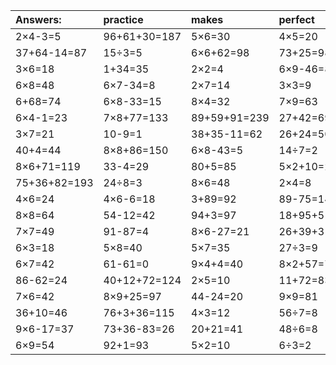 | Answers: | practice | makes | perfect | ! |
| :--- | :--- | :--- | :--- | :--- |
| 2×4-3=5 | 96+61+30=187 | 5×6=30 | 4×5=20 | 2×3=6 | 
| 37+64-14=87 | 15÷3=5 | 6×6+62=98 | 73+25=98 | 9×4=36 | 
| 3×6=18 | 1+34=35 | 2×2=4 | 6×9-46=8 | 65-60=5 | 
| 6×8=48 | 6×7-34=8 | 2×7=14 | 3×3=9 | 46-15=31 | 
| 6+68=74 | 6×8-33=15 | 8×4=32 | 7×9=63 | 60+41+94=195 | 
| 6×4-1=23 | 7×8+77=133 | 89+59+91=239 | 27+42=69 | 8×5=40 | 
| 3×7=21 | 10-9=1 | 38+35-11=62 | 26+24=50 | 8÷4=2 | 
| 40+4=44 | 8×8+86=150 | 6×8-43=5 | 14÷7=2 | 40+21=61 | 
| 8×6+71=119 | 33-4=29 | 80+5=85 | 5×2+10=20 | 5×4-20=0 | 
| 75+36+82=193 | 24÷8=3 | 8×6=48 | 2×4=8 | 1×5=5 | 
| 4×6=24 | 4×6-6=18 | 3+89=92 | 89-75=14 | 16÷2=8 | 
| 8×8=64 | 54-12=42 | 94+3=97 | 18+95+51=164 | 1×4=4 | 
| 7×7=49 | 91-87=4 | 8×6-27=21 | 26+39+31=96 | 22-13=9 | 
| 6×3=18 | 5×8=40 | 5×7=35 | 27÷3=9 | 5×2-1=9 | 
| 6×7=42 | 61-61=0 | 9×4+4=40 | 8×2+57=73 | 94+25-66=53 | 
| 86-62=24 | 40+12+72=124 | 2×5=10 | 11+72=83 | 6×2=12 | 
| 7×6=42 | 8×9+25=97 | 44-24=20 | 9×9=81 | 3×4=12 | 
| 36+10=46 | 76+3+36=115 | 4×3=12 | 56÷7=8 | 5×9=45 | 
| 9×6-17=37 | 73+36-83=26 | 20+21=41 | 48÷6=8 | 9×6=54 | 
| 6×9=54 | 92+1=93 | 5×2=10 | 6÷3=2 | 38-6=32 | 
